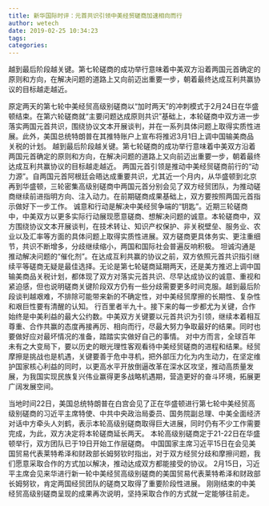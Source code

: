 ```yaml
---
title: 新华国际时评：元首共识引领中美经贸磋商加速相向而行
author: wetech
date: 2019-02-25 10:34:23
tags: 
categories: 
---
```

越到最后阶段越关键。第七轮磋商的成功举行意味着中美双方沿着两国元首确定的原则和方向，在解决问题的道路上又向前迈出重要一步，朝着最终达成互利共赢协议的目标越走越近。
<!-- more -->
原定两天的第七轮中美经贸高级别磋商以“加时两天”的冲刺模式于2月24日在华盛顿结束。在第六轮磋商就“主要问题达成原则共识”基础上，本轮磋商中双方进一步落实两国元首共识，围绕协议文本开展谈判，并在一系列具体问题上取得实质性进展。此外，美国总统特朗普在其推特账户上宣布将推迟3月1日上调中国输美商品关税的计划。
越到最后阶段越关键。第七轮磋商的成功举行意味着中美双方沿着两国元首确定的原则和方向，在解决问题的道路上又向前迈出重要一步，朝着最终达成互利共赢协议的目标越走越近。
两国元首引领是推动中美经贸磋商前行的“动力源”。自两国元首阿根廷会晤达成重要共识，尤其近一个月内，从华盛顿到北京再到华盛顿，三轮密集高级别磋商中两国元首分别会见了双方经贸团队，为推动磋商继续前进指明方向、注入动力。在前期磋商成果基础上，双方要按照两国元首指示做好下一步工作。
诚意和行动是解决中美经贸争端的“钥匙”。近期三轮磋商中，中美双方以更多实际行动展现愿意磋商、想解决问题的诚意。本轮磋商中，双方围绕协议文本开展谈判，在技术转让、知识产权保护、非关税壁垒、服务业、农业以及汇率等方面的具体问题上取得实质性进展。双方磋商更具体务实、更注重细节，共识不断增多，分歧继续缩小，两国和国际社会普遍反响积极。
坦诚沟通是推动解决问题的“催化剂”。在达成互利共赢的协议之前，双方依照元首共识指引继续平等磋商无疑是最佳选择。无论是第七轮磋商延期两天，还是美方推迟上调中国输美商品关税计划，都体现了双方对落实元首共识、尽早达成协议的诚意、重视和紧迫感，但也说明磋商关键阶段双方仍有一些分歧需要更多时间克服。越到最后阶段谈判越艰难，不排除可能带来新的不确定性，对中美经贸摩擦的长期性、复杂性和艰巨性要有清醒的认知。
行百里者半九十。接下来的每一步都尤为关键，合作始终是中美利益的最大公约数。中美双方关键要以元首共识为引领，继续本着相互尊重、合作共赢的态度再接再厉、相向而行，尽最大努力争取最好的结果。同时也要做好应对最坏情况的准备，踏踏实实做好自己的事情。
对中方而言，全球百年未有之大变局下，要以历史的眼光理性客观看待中美经贸磋商的进程和结果。经贸摩擦是挑战也是机遇，关键要善于危中寻机，把外部压力化为内生动力，在坚定维护国家核心利益的同时，以更高水平开放倒逼改革在深水区攻坚，推动高质量发展，为我国实现民族复兴伟业赢得更多战略机遇期，营造更好的奋斗环境，拓展更广阔发展空间。
 
 
当地时间22日，美国总统特朗普在白宫会见了正在华盛顿进行第七轮中美经贸高级别磋商的习近平主席特使、中共中央政治局委员、国务院副总理、中美全面经济对话中方牵头人刘鹤，表示本轮高级别磋商取得巨大进展，同时仍有不少工作需要完成，为此，双方决定将本轮磋商延长两天。
本轮高级别磋商定于21-22日在华盛顿举行，双方团队已于19日开始工作层磋商。
中国国家主席习近平15日在会见美国贸易代表莱特希泽和财政部长姆努钦时指出，对于双方经贸分歧和摩擦问题，我们愿意采取合作的方式加以解决，推动达成双方都能接受的协议。
2月15日，习近平主席会见来华进行新一轮中美经贸高级别磋商的美国贸易代表莱特希泽和财政部长姆努钦，肯定两国经贸团队的磋商又取得了重要阶段性进展。
刚刚结束的中美经贸高级别磋商呈现的成果再次说明，坚持采取合作的方式就一定能够往前走。
